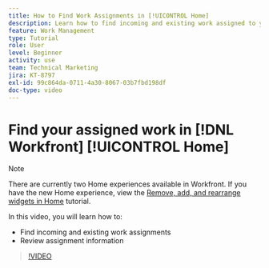 ```yaml
---
title: How to Find Work Assignments in [!UICONTROL Home]
description: Learn how to find incoming and existing work assigned to you in [!UICONTROL  ]. Then review assignment information.
feature: Work Management
type: Tutorial
role: User
level: Beginner
activity: use
team: Technical Marketing
jira: KT-8797
exl-id: 99c864da-0711-4a30-8067-03b7fbd198df
doc-type: video
---
```

# Find your assigned work in [!DNL Workfront] [!UICONTROL Home]



>[!NOTE]
>
>There are currently two Home experiences available in Workfront. If you have the new Home experience, view the [Remove, add, and rearrange widgets in Home](help/workfront-home/remove-add-and-rearrange-widgets.md) tutorial.


In this video, you will learn how to:

* Find incoming and existing work assignments
* Review assignment information 

>[!VIDEO](https://video.tv.adobe.com/v/335098/?quality=12&learn=on)

